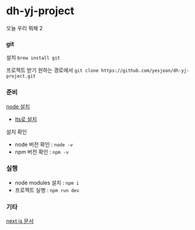 # dh-yj-project
오늘 우리 뭐해 2

### git

설치 
`brew install git`

프로젝트 받기
원하는 경로에서
`git clone https://github.com/yesjean/dh-yj-project.git`
### 준비

[node 설치](https://nodejs.org/en)
- [lts로 설치](https://nodejs.org/en/download/)

설치 확인
- node 버전 확인 : `node -v`
- npm 버전 확인 : `npm -v`

### 실행

- node modules 설치 : `npm i`
- 프로젝트 실행 : `npm run dev`

### 기타

[next js 문서](https://nextjs.org/docs)